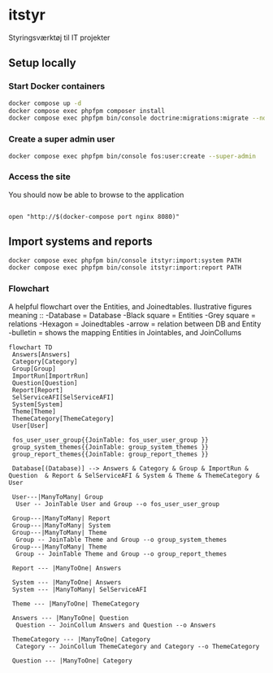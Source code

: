 # itstyr
Styringsværktøj til IT projekter

## Setup locally

### Start Docker containers

```sh
docker compose up -d
docker compose exec phpfpm composer install
docker compose exec phpfpm bin/console doctrine:migrations:migrate --no-interaction
```

### Create a super admin user

```sh
docker compose exec phpfpm bin/console fos:user:create --super-admin
```

### Access the site

You should now be able to browse to the application

```

open "http://$(docker-compose port nginx 8080)"

```

## Import systems and reports
```sh
docker compose exec phpfpm bin/console itstyr:import:system PATH
docker compose exec phpfpm bin/console itstyr:import:report PATH
```

### Flowchart

A helpful flowchart over the Entities, and Joinedtables.
Ilustrative figures meaning ::
-Database = Database
-Black square = Entities
-Grey square = relations
-Hexagon = Joinedtables
-arrow = relation between DB and Entity
-bulletin = shows the mapping Entities in Jointables, and JoinCollums

```mermaid
flowchart TD
 Answers[Answers]
 Category[Category]
 Group[Group]
 ImportRun[ImportrRun]
 Question[Question]
 Report[Report]
 SelServiceAFI[SelServiceAFI]
 System[System]
 Theme[Theme]
 ThemeCategory[ThemeCategory]
 User[User]
 
 fos_user_user_group{{JoinTable: fos_user_user_group }}
 group_system_themes{{JoinTable: group_system_themes }}
 group_report_themes{{JoinTable: group_report_themes }}

 Database[(Database)] --> Answers & Category & Group & ImportRun & Question  & Report & SelServiceAFI & System & Theme & ThemeCategory & User

 User---|ManyToMany| Group
  User -- JoinTable User and Group --o fos_user_user_group

 Group---|ManyToMany| Report
 Group---|ManyToMany| System
 Group---|ManyToMany| Theme
  Group -- JoinTable Theme and Group --o group_system_themes
 Group---|ManyToMany| Theme
  Group -- JoinTable Theme and Group --o group_report_themes

 Report --- |ManyToOne| Answers

 System --- |ManyToOne| Answers
 System --- |ManyToMany| SelServiceAFI

 Theme --- |ManyToOne| ThemeCategory
 
 Answers --- |ManyToOne| Question
  Question -- JoinCollum Answers and Question --o Answers

 ThemeCategory --- |ManyToOne| Category
  Category -- JoinCollum ThemeCategory and Category --o ThemeCategory

 Question --- |ManyToOne| Category
```

